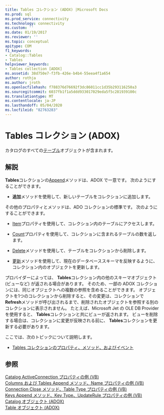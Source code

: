 ```yaml
---
title: Tables コレクション (ADOX) |Microsoft Docs
ms.prod: sql
ms.prod_service: connectivity
ms.technology: connectivity
ms.custom: ''
ms.date: 01/19/2017
ms.reviewer: ''
ms.topic: conceptual
apitype: COM
f1_keywords:
- Catalog::Tables
- Tables
helpviewer_keywords:
- Tables collection [ADOX]
ms.assetid: 38d750e7-f3fb-426e-b4b4-55eea4f1a654
author: rothja
ms.author: jroth
ms.openlocfilehash: f788376d76692f3dc86011cc1d35b293116250a3
ms.sourcegitcommit: 6037fb1f1a5ddd933017029eda5f5c281939100c
ms.translationtype: MT
ms.contentlocale: ja-JP
ms.lasthandoff: 05/04/2020
ms.locfileid: "82763283"
---
```

# <a name="tables-collection-adox"></a>Tables コレクション (ADOX)
カタログのすべての[テーブル](../../../ado/reference/adox-api/table-object-adox.md)オブジェクトが含まれます。  
  
## <a name="remarks"></a>解説  
 **Tables**コレクションの[Append](../../../ado/reference/adox-api/append-method-adox-tables.md)メソッドは、ADOX で一意です。 次のようにすることができます。  
  
-   **追加**メソッドを使用して、新しいテーブルをコレクションに追加します。  
  
 その他のプロパティとメソッドは、ADO コレクションの標準です。 次のようにすることができます。  
  
-   [Item](../../../ado/reference/ado-api/item-property-ado.md)プロパティを使用して、コレクション内のテーブルにアクセスします。  
  
-   [Count](../../../ado/reference/ado-api/count-property-ado.md)プロパティを使用して、コレクションに含まれるテーブルの数を返します。  
  
-   [Delete](../../../ado/reference/adox-api/delete-method-adox-collections.md)メソッドを使用して、テーブルをコレクションから削除します。  
  
-   [更新](../../../ado/reference/ado-api/refresh-method-ado.md)メソッドを使用して、現在のデータベーススキーマを反映するように、コレクション内のオブジェクトを更新します。  
  
 プロバイダーによっては、 **Tables**コレクション内の他のスキーマオブジェクト (ビューなど) が返される場合があります。 そのため、一部の ADOX コレクションには、同じオブジェクトへの複数の参照を含めることができます。 オブジェクトを1つのコレクションから削除すると、その変更は、コレクションで**Refresh**メソッドが呼び出されるまで、削除されたオブジェクトを参照する別のコレクションに表示されません。 たとえば、Microsoft Jet の OLE DB Provider を使用すると、 **Tables**コレクションと共にビューが返されます。 ビューを削除する場合は、コレクションに変更が反映される前に、 **Tables**コレクションを更新する必要があります。  
  
 ここでは、次のトピックについて説明します。  
  
-   [Tables コレクションのプロパティ、メソッド、およびイベント](../../../ado/reference/adox-api/tables-collection-properties-methods-and-events.md)  
  
## <a name="see-also"></a>参照  
 [Catalog ActiveConnection プロパティの例 (VB)](../../../ado/reference/adox-api/catalog-activeconnection-property-example-vb.md)   
 [Columns および Tables Append メソッド、Name プロパティの例 (VB)](../../../ado/reference/adox-api/columns-and-tables-append-methods-name-property-example-vb.md)   
 [Connection Close メソッド、Table Type プロパティの例 (VB)](../../../ado/reference/adox-api/connection-close-method-table-type-property-example-vb.md)   
 [Keys Append メソッド、Key Type、UpdateRule プロパティの例 (VB)](../../../ado/reference/adox-api/keys-append-method-key-type-relatedcolumn-relatedtable-example-vb.md)   
 [Catalog オブジェクト (ADOX)](../../../ado/reference/adox-api/catalog-object-adox.md)   
 [Table オブジェクト (ADOX)](../../../ado/reference/adox-api/table-object-adox.md)
